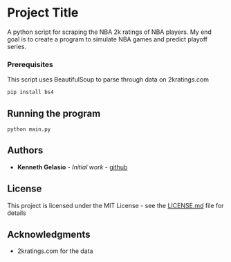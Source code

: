 # Project Title

A python script for scraping the NBA 2k ratings of NBA players. My end goal is to create a program to simulate NBA games and predict playoff series.

### Prerequisites
This script uses BeautifulSoup to parse through data on 2kratings.com

```
pip install bs4
```

## Running the program

```
python main.py
```

## Authors

* **Kenneth Gelasio** - *Initial work* - [github](https://github.com/developillar)


## License

This project is licensed under the MIT License - see the [LICENSE.md](LICENSE.md) file for details

## Acknowledgments

* 2kratings.com for the data
